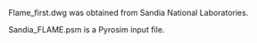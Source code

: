 Flame_first.dwg was obtained from Sandia National Laboratories.

Sandia_FLAME.psm is a Pyrosim input file.
